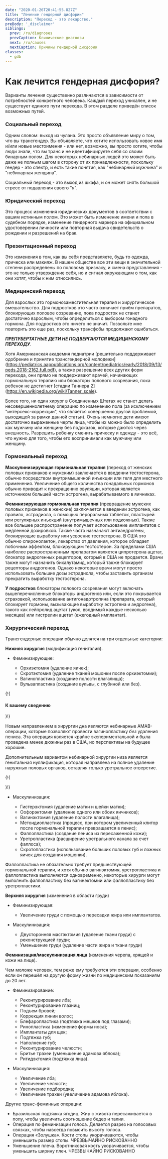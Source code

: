 ```yaml
---
date: "2020-01-26T20:41:55.827Z"
title: "Лечение гендерной дисфории"
description: "Переход - это лекарство."
preBody: '_disclaimer'
siblings:
  prev: /ru/diagnoses
  prevCaption: Клинические диагнозы
  next: /ru/causes
  nextCaption: Причины гендерной дисфории
classes:
  - gdb
---
```


# Как лечится гендерная дисфория?

Варианты лечения существенно различаются в зависимости от потребностей конкретного человека. Каждый переход уникален, и не существует единого пути перехода. В этом разделе приведён список возможных путей.

### Социальный переход

Одним словом: выход из чулана. Это просто объявление миру о том, что вы трансгендер. Вы объявляете, что хотите использовать новое имя и/или новые местоимения - или нет, возможно, вы просто хотите, чтобы люди знали, что вы транс и не идентифицируете себя со своим бинарным полом. Для некоторых небинарных людей это может быть даже не полным шагом в сторону от их принадлежности, поскольку гендер - это спектр, и есть такие понятия, как "небинарный мужчина" и "небинарная женщина".

Социальный переход - это выход из шкафа, и он может снять большой стресс от подавления своего "я".

### Юридический переход

Это процесс изменения юридических документов в соответствии с вашим истинным полом. Это может быть изменение имени и пола в судебном порядке, изменение гендерного маркера на официальном удостоверении личности или повторная выдача свидетельств о рождении и разрешений на брак.

### Презентационный переход

Это изменения в том, как вы себя представляете, будь то одежда, прическа или макияж. В нашем обществе все эти вещи в значительной степени распределены по половому признаку, и смена представления - это не только утверждение себя, но и сигнал окружающим о том, как они хотят, чтобы к ним относились.

### Медицинский переход

Для взрослых это гормонозаместительная терапия и хирургическое вмешательство. Для подростков это часто означает приём препаратов, блокирующих половое созревание, пока подросток не станет достаточно взрослым, чтобы определиться с выбором гонадного гормона. Для подростков это ничего не значит. Позвольте мне повторить это еще раз, поскольку трансфобы продолжают ошибаться.

***ПРЕПУБЕРТАТНЫЕ ДЕТИ НЕ ПОДВЕРГАЮТСЯ МЕДИЦИНСКОМУ ПЕРЕХОДУ***.

Хотя Американская академия педиатрии [решительно поддерживает одобрение и принятие трансгендерной молодежи] (https://pediatrics.aappublications.org/content/pediatrics/early/2018/09/13/peds.2018-2162.full.pdf), а также разрешение всех других форм перехода, они прямо не поддерживают врачей, начинающих гормональную терапию или блокаторы полового созревания, пока ребенок не достигнет [стадии Таннера 2] (https://en.wikipedia.org/wiki/Tanner_scale).

Более того, ни один хирург в Соединенных Штатах не станет делать несовершеннолетнему операцию по изменению пола (за исключением "интерсекс-коррекции", что является совершенно другой проблемой, выходящей за рамки данной статьи). Очень немногие дети имеют достаточно выраженные черты лица, чтобы их можно было определить как мужчину или женщину без подсказок, которые даются через внешность. Разрешить ребенку сменить прическу и одежду - это всё, что нужно для того, чтобы его воспринимали как мужчину или женщину.

### Гормональный переход

**Маскулинизирующая гормональная терапия** (переход от женских половых признаков к мужским) заключается в введении тестостерона, обычно посредством внутримышечной инъекции или геля для местного применения. Увеличение общего количества гонадальных гормонов обычно приводит к прекращению овуляции, которая является источником большей части эстрогена, вырабатываемого в яичниках.

**Феминизирующая гормональная терапия** (превращение мужских половых признаков в женские) заключается в введении эстрогена, как правило, эстрадиола, с помощью пероральных таблеток, пластырей или регулярных инъекций (внутримышечных или подкожных). Также все большее распространение получает использование имплантатов с медленной дозировкой. Также часто назначают антиандрогены, блокирующие выработку или усвоение тестостерона. В США это обычно спиронолактон, лекарство от давления, которое обладает побочным эффектом, блокирующим тестостерон. За пределами США наиболее распространенным препаратом является ципротерона ацетат, блокатор андрогенных рецепторов, который в США не продается. Врачи также могут назначить бикалутамид, который также блокирует рецепторы андрогенов. Однако некоторые врачи могут просто использовать большие дозы эстрадиола, чтобы заставить организм прекратить выработку тестостерона.

**У подростков** блокаторы полового созревания могут включать вышеперечисленные блокаторы андрогенов или, если это покрывается страховкой, использование антигонадотропина (препарата, который блокирует гормоны, вызывающие выработку эстрогена и андрогена), такого как лейпролид ацетат (укол, вводимый каждые несколько месяцев) или гистрелин ацетат (ежегодный имплантат).

### Хирургический переход

Трансгендерные операции обычно делятся на три отдельные категории:

**Нижняя хирургия** (модификация гениталий).

- Феминизирующие:

  - Орхиэктомия (удаление яичек);
  - Скротэктомия (удаление тканей мошонки после орхиэктомии);
  - Вагинопластика (создание полости влагалища);
  - Вульвапластика (создание вульвы, с глубиной или без).

{!{ <div class="gutter"><div class="card"><div class="card-body"><h4 class="card-title">К вашему сведению</h4> }!}

Новым направлением в хирургии дна являются небинарные AMAB-операции, которые позволяют провести вагинопластику *без* удаления пениса. Эта операция является крайне экспериментальной и была проведена менее дюжины раз в США, но перспективы на будущее хорошие.

Дополнительным вариантом небинарной хирургии низа является генитальная нуллификация, которая направлена на полное удаление наружных половых органов, оставляя только уретральное отверстие.

{!{ </div></div></div> }!}

- Маскулинизация:

  - Гистерэктомия (удаление матки и шейки матки);
  - Оофорэктомия (удаление одного или обоих яичников);
  - Вагинэктомия (удаление полости влагалища);
  - Метоидиопластика (процесс, при котором увеличенный клитор после гормональной терапии превращается в пенис);
  - Фаллопластика (создание пениса из пересаженной кожи);
  - Уретропластика (расширение уретрального канала за счет фаллоса);
  - Скротопластика (использование больших половых губ и ложных яичек для создания мошонки).

Фаллопластика не обязательно требует предшествующей гормональной терапии, и хотя обычно вагинэктомия, уретропластика и фаллопластика выполняются одновременно, некоторые хирурги могут выполнить фаллопластику без вагинэктомии или фаллопластику без уретропластики.  

**Верхняя хирургия** (изменения в области груди)

- Феминизирующая:
  
  - Увеличение груди с помощью пересадки жира или имплантатов.

- Маскулинизация:

  - Двусторонняя мастэктомия (удаление ткани груди) с реконструкцией груди;
  - Уменьшение груди (удаление части жира и ткани груди)

**Феминизация/маскулинизация лица** (изменения черепа, хрящей и кожи на лице).

  Чем моложе человек, тем реже ему требуются эти операции, особенно если он перешёл на другую форму жизни по медицинским показаниям до 20 лет.

- Феминизирование:

  - Реконтурирование лба;
  - Реконтурирование глазниц;
  - Подъем бровей;
  - Коррекция линии волос;
  - Блефаропластика (подтяжка мешков под глазами);
  - Ринопластика (изменение формы носа);
  - Имплантаты для щек;
  - Подтяжка губ;
  - Наполнение губ;
  - Реконтурирование челюсти;
  - Бритье трахеи (уменьшение адамова яблока);
  - Ритидэктомия (подтяжка лица).

- Маскулинизация:

  - Увеличение лба;
  - Увеличение челюсти;
  - Увеличение подбородка;
  - Увеличение трахеи (увеличение адамова яблока).

Другие транс-феминные операции:

- Бразильская подтяжка ягодиц. Жир с живота пересаживается в попу, чтобы увеличить соотношение бедер и талии.
- Операция по феминизации голоса. Делается разрез на голосовых связках, чтобы навсегда повысить высоту голоса.
- Операция «Золушка». Кости стопы укорачиваются, чтобы уменьшить размер стопы. ЧРЕЗВЫЧАЙНО РИСКОВАННО
- Уменьшение плеча. Воротниковая кость укорачивается, чтобы уменьшить ширину плеч. ЧРЕЗВЫЧАЙНО РИСКОВАННО
